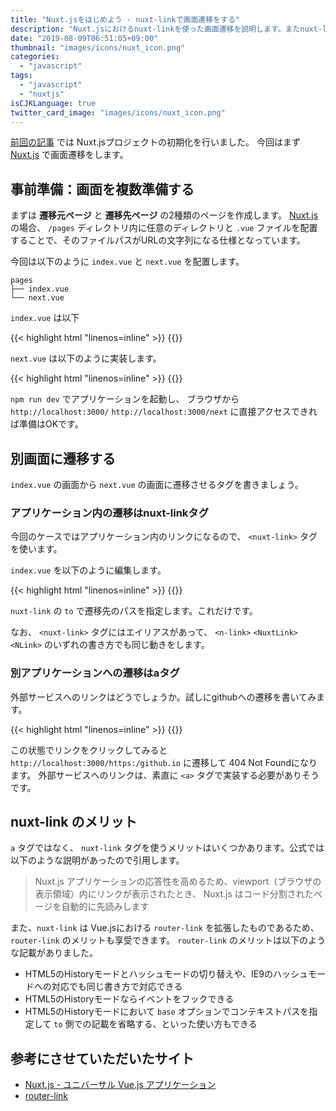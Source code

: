 ```yaml
---
title: "Nuxt.jsをはじめよう - nuxt-linkで画面遷移をする"
description: "Nuxt.jsにおけるnuxt-linkを使った画面遷移を説明します。またnuxt-linkとaタグのユースケースの違いやnuxt-linkを使うメリットを紹介します。"
date: "2019-08-09T06:51:05+09:00"
thumbnail: "images/icons/nuxt_icon.png"
categories:
  - "javascript"
tags:
  - "javascript"
  - "nuxtjs"
isCJKLanguage: true
twitter_card_image: "images/icons/nuxt_icon.png"
---
```


[前回の記事](/post/javascript/initialize-nuxt-projext/) では Nuxt.jsプロジェクトの初期化を行いました。
今回はまず [Nuxt.js](https://ja.nuxtjs.org/) で画面遷移をします。

<!--adsense-->

## 事前準備：画面を複数準備する

まずは **遷移元ページ** と **遷移先ページ** の2種類のページを作成します。
[Nuxt.js](https://ja.nuxtjs.org/) の場合、 `/pages` ディレクトリ内に任意のディレクトリと `.vue` ファイルを配置することで、そのファイルパスがURLの文字列になる仕様となっています。

今回は以下のように `index.vue` と `next.vue` を配置します。

```
pages
├── index.vue
└── next.vue
```

`index.vue` は以下

{{< highlight html "linenos=inline" >}}
<template>
<div>
  <div>Here is First Page</div>
</div>
</template>
{{</ highlight>}}

`next.vue` は以下のように実装します。

{{< highlight html "linenos=inline" >}}
<template>
<div>
    Here is Next page
</div>
</template>
{{</ highlight>}}

`npm run dev` でアプリケーションを起動し、 ブラウザから `http://localhost:3000/` `http://localhost:3000/next` に直接アクセスできれば準備はOKです。

<!--adsense-->

## 別画面に遷移する

`index.vue` の画面から `next.vue` の画面に遷移させるタグを書きましょう。

### アプリケーション内の遷移はnuxt-linkタグ

今回のケースではアプリケーション内のリンクになるので、 `<nuxt-link>` タグを使います。

`index.vue` を以下のように編集します。

{{< highlight html "linenos=inline" >}}
<template>
<div>
  <div>Here is First Page</div>
  <nuxt-link to="/next" > Go to Next</nuxt-link>
</div>
</template>
{{</ highlight>}}

`nuxt-link` の `to` で遷移先のパスを指定します。これだけです。

なお、 `<nuxt-link>` タグにはエイリアスがあって、 `<n-link>` `<NuxtLink>` `<NLink>` のいずれの書き方でも同じ動きをします。

### 別アプリケーションへの遷移はaタグ

外部サービスへのリンクはどうでしょうか。試しにgithubへの遷移を書いてみます。

{{< highlight html "linenos=inline" >}}
<template>
<div>
  <div>Here is First Page</div>
  <!-- ここ -->
  <nuxt-link to="https://github.io" > Go to Github</nuxt-link>
</div>
</template>
{{</ highlight>}}

この状態でリンクをクリックしてみると `http://localhost:3000/https:/github.io` に遷移して 404 Not Foundになります。
外部サービスへのリンクは、素直に `<a>` タグで実装する必要がありそうです。

<!--adsense-->

## nuxt-link のメリット

`a` タグではなく、 `nuxt-link` タグを使うメリットはいくつかあります。公式では以下のような説明があったので引用します。

> Nuxt.js アプリケーションの応答性を高めるため、viewport（ブラウザの表示領域）内にリンクが表示されたとき、
> Nuxt.js はコード分割されたページを自動的に先読みします

また、`nuxt-link` は Vue.jsにおける `router-link` を拡張したものであるため、`router-link` のメリットも享受できます。
`router-link` のメリットは以下のような記載がありました。

* HTML5のHistoryモードとハッシュモードの切り替えや、IE9のハッシュモードへの対応でも同じ書き方で対応できる
* HTML5のHistoryモードならイベントをフックできる
* HTML5のHistoryモードにおいて `base` オプションでコンテキストパスを指定して `to` 側での記載を省略する、といった使い方もできる  

## 参考にさせていただいたサイト

* [Nuxt.js - ユニバーサル Vue.js アプリケーション](https://ja.nuxtjs.org/)
* [router-link](https://router.vuejs.org/api/#router-link)